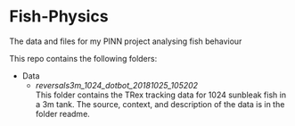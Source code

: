 # Fish-Physics
The data and files for my PINN project analysing fish behaviour


This repo contains the following folders:

* Data 
    * *reversals3m_1024_dotbot_20181025_105202*<br>
    This folder contains the TRex tracking data for 1024 sunbleak fish in a 3m tank. The source, context, and description of the data is in the folder readme.
    
    
